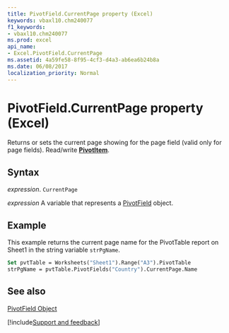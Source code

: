 ```yaml
---
title: PivotField.CurrentPage property (Excel)
keywords: vbaxl10.chm240077
f1_keywords:
- vbaxl10.chm240077
ms.prod: excel
api_name:
- Excel.PivotField.CurrentPage
ms.assetid: 4a59fe58-8f95-4cf3-d4a3-ab6ea6b24b8a
ms.date: 06/08/2017
localization_priority: Normal
---
```



# PivotField.CurrentPage property (Excel)

Returns or sets the current page showing for the page field (valid only for page fields). Read/write  **[PivotItem](Excel.PivotItem.md)**.


## Syntax

_expression_. `CurrentPage`

_expression_ A variable that represents a [PivotField](Excel.PivotField.md) object.


## Example

This example returns the current page name for the PivotTable report on Sheet1 in the string variable  `strPgName`.


```vb
Set pvtTable = Worksheets("Sheet1").Range("A3").PivotTable 
strPgName = pvtTable.PivotFields("Country").CurrentPage.Name
```


## See also


[PivotField Object](Excel.PivotField.md)

[!include[Support and feedback](~/includes/feedback-boilerplate.md)]
